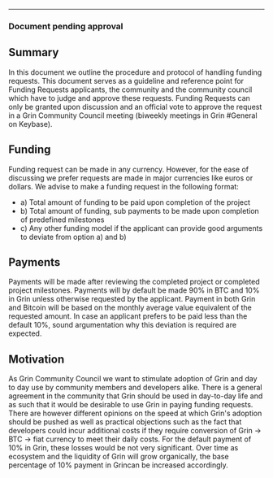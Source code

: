 ---
### Document pending approval
## Summary
In this document we outline the procedure and protocol of handling funding requests. 
This document serves as a guideline and reference point for Funding Requests applicants, the community and the community council which have to judge and approve these requests.
Funding Requests can only be granted upon discussion and an official vote to approve the request in a Grin Community Council meeting (biweekly meetings in Grin #General on Keybase).

## Funding
Funding request can be made in any currency. However, for the ease of discussing we prefer requests are made in major currencies like euros or dollars.
We advise to make a funding request in the following format:

- a) Total amount of funding to be paid upon completion of the project
- b) Total amount of funding, sub payments to be made upon completion of predefined milestones
- c) Any other funding model if the applicant can provide good arguments to deviate from option a) and b)

## Payments
Payments will be made after reviewing the completed project or completed project milestones.
Payments will by default be made 90% in BTC and 10% in Grin unless otherwise requested by the applicant. 
Payment in both Grin and Bitcoin will be based on the monthly average value equivalent of the requested amount. 
In case an applicant prefers to be paid less than the default 10%, sound argumentation why this deviation is required are expected.

## Motivation
As Grin Community Council we want to stimulate adoption of Grin and day to day use by community members and developers alike.
There is a general agreement in the community that Grin should be used in day-to-day life and as such that it would be desirable to use Grin in paying funding requests. 
There are however different opinions on the speed at which Grin's adoption should be pushed as well as practical objections such as the fact that developers could incur additional costs if they require conversion of Grin -> BTC -> fiat currency to meet their daily costs. For the default payment of 10% in Grin, these losses would be not very significant.
Over time as ecosystem and the liquidity of Grin will grow organically, the base percentage of 10% payment in Grincan be increased accordingly.
